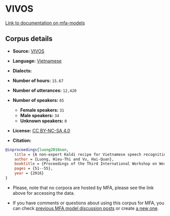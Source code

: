 
# VIVOS

[Link to documentation on mfa-models](https://mfa-models.readthedocs.io/en/main/corpus/VIVOS.html)

## Corpus details

- **Source:** [VIVOS](https://ailab.hcmus.edu.vn/vivos)
- **Language:** [Vietnamese](https://en.wikipedia.org/wiki/Vietnamese_language)
- **Dialects:**
- **Number of hours:** `15.67`
- **Number of utterances:** `12,420`
- **Number of speakers:** `65`
  - **Female speakers:** `31`
  - **Male speakers:** `34`
  - **Unknown speakers:** `0`
- **License:** [CC BY-NC-SA 4.0](https://creativecommons.org/licenses/by-nc-sa/4.0/)

- **Citation:**
```bibtex
@inproceedings{luong2016non,
	title = {A non-expert Kaldi recipe for Vietnamese speech recognition system},
	author = {Luong, Hieu-Thi and Vu, Hai-Quan},
	booktitle = {Proceedings of the Third International Workshop on Worldwide Language Service Infrastructure and Second Workshop on Open Infrastructures and Analysis Frameworks for Human Language Technologies (WLSI/OIAF4HLT2016)},
	pages = {51--55},
	year = {2016}
}
```

- Please, note that no corpora are hosted by MFA, please see the link above for accessing the data.

- If you have comments or questions about using this corpus for MFA, you can check [previous MFA model discussion posts](https://github.com/MontrealCorpusTools/mfa-models/discussions?discussions_q=VIVOS) or create [a new one](https://github.com/MontrealCorpusTools/mfa-models/discussions/new).

